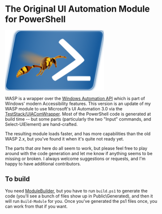 # The Original UI Automation Module for PowerShell

![The WASP Logo](resources/WASP.png)

WASP is a wrapper over the [Windows Automation API](https://docs.microsoft.com/en-us/windows/win32/winauto/windows-automation-api-overview) which is part of Windows' modern Accessibility features.
This version is an update of my WASP module to use Microsoft's UI Automation 3.0 via the [TestStack/UIAComWrapper](https://github.com/TestStack/UIAComWrapper). Most of the PowerShell code is generated at build time -- but some parts (particularly the two "Input" commands, and Select-UIElement) are hand-crafted.

The resulting module loads faster, and has more capabilities than the old WASP 2.x, but you've found it when it's quite not ready yet.

The parts that _are_ here do all seem to work, but please feel free to play around with the code generation and let me know if anything seems to be missing or broken. I always welcome suggestions or requests, and I'm happy to have additional contributors.

## To build

You need [ModuleBuilder](/PoshCode/ModuleBuilder), but you have to run `build.ps1` to generate the code (you'll see a bunch of files show up in Public\Generated), and then it will run `Build-Module` for you. Once you've generated the ps1 files once, you can work from that if you want.